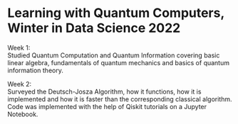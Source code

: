 # Learning with Quantum Computers, Winter in Data Science 2022

Week 1:
<br>
Studied Quantum Computation and Quantum Information covering basic linear algebra, fundamentals of quantum mechanics and basics of quantum information theory.

Week 2:
<br>
Surveyed the Deutsch-Josza Algorithm, how it functions, how it is implemented and how it is faster than the corresponding classical algorithm. Code was implemented with the help of Qiskit tutorials on a Jupyter Notebook.
